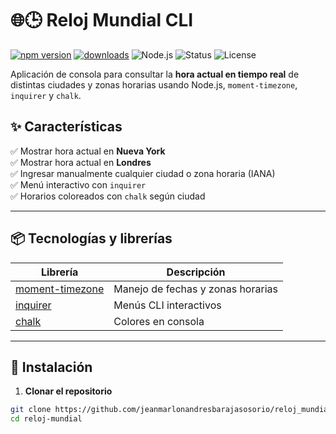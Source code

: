 # 🌐🕒 Reloj Mundial CLI

[![npm version](https://img.shields.io/npm/v/moment-timezone.svg)](https://www.npmjs.com/package/moment-timezone)
[![downloads](https://img.shields.io/npm/dm/moment-timezone.svg)](https://www.npmjs.com/package/moment-timezone)
![Node.js](https://img.shields.io/badge/Node.js-18.x-green)
![Status](https://img.shields.io/badge/status-completed-brightgreen)
![License](https://img.shields.io/badge/license-MIT-blue)

Aplicación de consola para consultar la **hora actual en tiempo real** de distintas ciudades y zonas horarias usando Node.js, `moment-timezone`, `inquirer` y `chalk`.



## ✨ **Características**

✅ Mostrar hora actual en **Nueva York**  
✅ Mostrar hora actual en **Londres**  
✅ Ingresar manualmente cualquier ciudad o zona horaria (IANA)  
✅ Menú interactivo con `inquirer`  
✅ Horarios coloreados con `chalk` según ciudad

---

## 📦 **Tecnologías y librerías**

| Librería           | Descripción                              |
|---------------------|------------------------------------------|
| [moment-timezone](https://www.npmjs.com/package/moment-timezone) | Manejo de fechas y zonas horarias |
| [inquirer](https://www.npmjs.com/package/inquirer) | Menús CLI interactivos |
| [chalk](https://www.npmjs.com/package/chalk) | Colores en consola |

---

## 📂 **Instalación**

1. **Clonar el repositorio**

```bash
git clone https://github.com/jeanmarlonandresbarajasosorio/reloj_mundial
cd reloj-mundial
